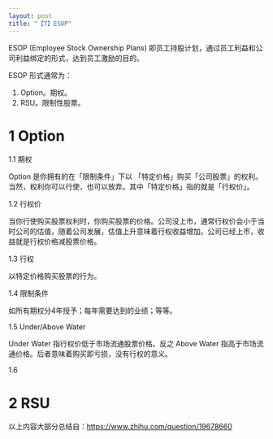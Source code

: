 ```yaml
---
layout: post
title: "【T】ESOP"
---
```


ESOP (Employee Stock Ownership Plans) 即员工持股计划，通过员工利益和公司利益绑定的形式，达到员工激励的目的。

ESOP 形式通常为：

1. Option。期权。
2. RSU。限制性股票。

# 1 Option

1.1 期权

Option 是你拥有的在「限制条件」下以 「特定价格」购买「公司股票」的权利。当然，权利你可以行使，也可以放弃。其中「特定价格」指的就是「行权价」。

1.2 行权价

当你行使购买股票权利时，你购买股票的价格。公司没上市，通常行权价会小于当时公司的估值，随着公司发展，估值上升意味着行权收益增加。公司已经上市，收益就是行权价格减股票价格。

1.3 行权

以特定价格购买股票的行为。

1.4 限制条件

如所有期权分4年授予；每年需要达到的业绩；等等。

1.5 Under/Above Water

Under Water 指行权价低于市场流通股票价格。反之 Above Water 指高于市场流通价格。后者意味着购买即亏损，没有行权的意义。

1.6 

# 2 RSU


以上内容大部分总结自：https://www.zhihu.com/question/19678660

